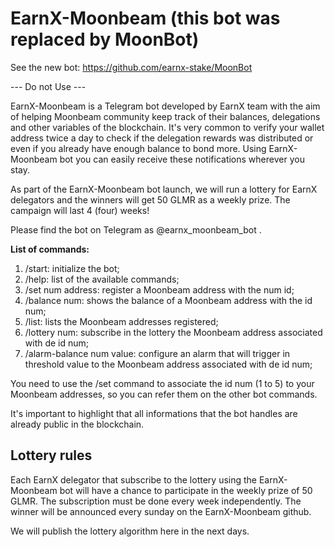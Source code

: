 # EarnX-Moonbeam (this bot was replaced by MoonBot)
See the new bot: https://github.com/earnx-stake/MoonBot

--- Do not Use ---

EarnX-Moonbeam is a Telegram bot developed by EarnX team with the aim of helping Moonbeam community keep track of their balances, delegations and other variables of the blockchain. It's very common to verify your wallet address twice a day to check if the delegation rewards was distributed or even if you already have enough balance to bond more. Using EarnX-Moonbeam bot you can easily receive these notifications wherever you stay. 

As part of the EarnX-Moonbeam bot launch, we will run a lottery for EarnX delegators and the winners will get 50 GLMR as a weekly prize. The campaign will last 4 (four) weeks! 

Please find the bot on Telegram as @earnx_moonbeam_bot .

**List of commands:**

1. /start: initialize the bot;
2. /help: list of the available commands;
3. /set num address: register a Moonbeam address with the num id;
4. /balance num: shows the balance of a Moonbeam address with the id num;
5. /list: lists the Moonbeam addresses registered;
6. /lottery num: subscribe in the lottery the Moonbeam address associated with de id num;
7. /alarm-balance num value: configure an alarm that will trigger in threshold value to the Moonbeam address associated with de id num;

You need to use the /set command to associate the id num (1 to 5) to your Moonbeam addresses, so you can refer them on the other bot commands.

It's important to highlight that all informations that the bot handles are already public in the blockchain.

## Lottery rules

Each EarnX delegator that subscribe to the lottery using the EarnX-Moonbeam bot will have a chance to participate in the weekly prize of 50 GLMR. The subscription must be done every week independently. The winner will be announced every sunday on the EarnX-Moonbeam github.  

We will publish the lottery algorithm here in the next days.


